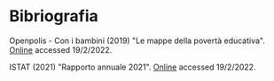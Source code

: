 # Bibriografia

Openpolis - Con i bambini (2019) "Le mappe della povertà educativa". [Online](https://www.openpolis.it/wp-content/uploads/2019/11/Le-mappe-della-povert%C3%A0-educativa_.pdf) accessed
19/2/2022.

ISTAT (2021) "Rapporto annuale 2021".
[Online](https://www.istat.it/storage/rapporto-annuale/2021/Rapporto_Annuale_2021.pdf)
accessed 19/2/2022.